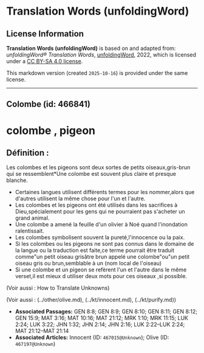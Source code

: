 # Translation Words (unfoldingWord)

## License Information

**Translation Words (unfoldingWord)** is based on and adapted from: _unfoldingWord® Translation Words_, [unfoldingWord](https://unfoldingword.org/utw), 2022, which is licensed under a [CC BY-SA 4.0 license](https://creativecommons.org/licenses/by-sa/4.0/legalcode.en).

This markdown version (created `2025-10-16`) is provided under the same license.



--------------------------------

## Colombe (id: 466841)

colombe , pigeon
================

Définition :
------------

Les colombes et les pigeons sont deux sortes de petits oiseaux,gris\-brun qui se ressemblent\*Une colombe est souvent plus claire et presque blanche.

* Certaines langues utilisent différents termes pour les nommer,alors que d'autres utilisent la même chose pour l'un et l'autre.
* Les colombes et les pigeons ont été utilisés dans les sacrifices à Dieu,spécialement pour les gens qui ne pourraient pas s'acheter un grand animal.
* Une colombe a amené la feuille d'un olivier à Noé quand l'inondation ralentissait.
* Les colombes symbolisent souvent la pureté,l'innocence ou la paix.
* Si les colombes ou les pigeons ne sont pas connus dans le domaine de la langue ou la traduction est faite,ce terme pourrait être traduit comme"un petit oiseau grisâtre brun appelé une colombe"ou"un petit oiseau gris ou brun,semblable à un (nom local de l'oiseau)
* Si une colombe et un pigeon se refèrent l'un et l'autre dans le même verset,il est mieux d utiliser deux mots pour ces oiseaux ,si possible.

(Voir aussi : How to Translate Unknowns)

(Voir aussi : (../other/olive.md), (../kt/innocent.md), (../kt/purify.md))

* **Associated Passages:** GEN 8:8; GEN 8:9; GEN 8:10; GEN 8:11; GEN 8:12; GEN 15:9; MAT 3:16; MAT 10:16; MAT 21:12; MRK 1:10; MRK 11:15; LUK 2:24; LUK 3:22; JHN 1:32; JHN 2:14; JHN 2:16; LUK 2:22–LUK 2:24; MAT 21:12–MAT 21:14
* **Associated Articles:** Innocent (ID: `467015@Unknown`); Olive (ID: `467197@Unknown`)

